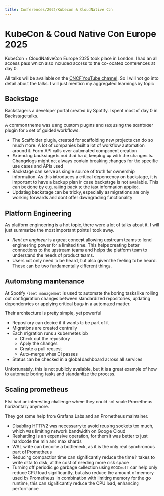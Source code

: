 ```yaml
---
title: Conferences/2025/Kubecon & CloudNative Con
---
```


KubeCon & Coud Native Con Europe 2025
===
KubeCon + CloudNativeCon Europe 2025 took place in London. I had an all access pass which also included access to the
co-located conferences at day 0.

All talks will be available on the [CNCF YouTube channel](https://www.youtube.com/@CloudNativeComputingFoundation). So I
will not go into detail about the talks. I will just mention my aggregated learnings by topic

## Backstage

Backstage is a developer portal created by Spotify. I spent most of day 0 in Backstage talks.

A common theme was using custom plugins and (ab)using the scaffolder plugin for a set of guided workflows.

- The Scaffolder plugin, created for scaffolding new projects can do so much more. A lot of companies built a lot of
  workflow automation around it. Form API calls over automated component creation.
- Extending backstage is not that hard, keeping up with the changes is. Changelogs might not always contain breaking
  changes for the specific use cases and APIs used
- Backstage can serve as single source of truth for ownership information. As this introduces a critical dependency on
  backstage, it is important to have a backup plan in case backstage is not available. This can be done by e.g. falling
  back to the last information applied.
- Updating backstage can be tricky, especially as migrations are only working forwards and dont offer downgrading
  functionality

## Platform Engineering

As platform engineering is a hot topic, there were a lot of talks about it. I will just summarize the most important
points I took away.

- *Rent an engineer* is a great concept allowing upstream teams to lend engineering power for a limited time. This helps
  creating better connections to the
  upstream teams and helps the platform team to understand the needs of product teams.
- Users not only need to be heard, but also given the feeling to be heard. These can be two fundamentally different
  things.

## Automating maintenance

At Spotify `Fleet management` is used to automate the boring tasks like rolling out configuration changes between
standardized repositories, updating dependencies or applying critical bugs in a automated matter.

Their architecture is pretty simple, yet powerful

- Repository can decide if it wants to be part of it
- Migrations are created centrally
- Each migration runs a kubernetes job
    - Check out the repository
    - Apply the changes
    - Create a pull request
    - Auto-merge when CI passes
- Status can be checked in a global dashboard across all services

Unfortunately, this is not publicly available, but it is a great example of how to automate boring tasks and
standardize the process.

## Scaling prometheus

Etsi had an interesting challenge where they could not scale Prometheus horizontally anymore.

They got some help from Grafana Labs and an Prometheus maintainer.

- Disabling HTTP/2 was necessarry to avoid reusing sockets too much, which was limiting network bandwidth on Google
  Cloud
- Resharding is an expensive operation, for them it was better to just hardcode the min and max shards
- WAL write can become a bottleneck, as it is the only real synchronous part of Prometheus
- Reducing compaction time can significantly reduce the time it takes to write data to disk, at the cost of needing more
  disk space
- Turning off periodic go garbage collection using `GOGC=off` can help only reduce CPU load significantly, but also
  reduce the
  amount of memory used by Prometheus. In combination with limiting memory for the go runtime, this can significantly
  reduce the CPU load, enhancing performance